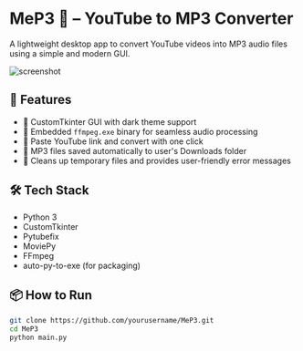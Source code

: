 # MeP3 🎵 – YouTube to MP3 Converter

A lightweight desktop app to convert YouTube videos into MP3 audio files using a simple and modern GUI.

![screenshot](screenshot.png) <!-- Optional: Add an app screenshot here -->

## 🚀 Features

- 🎨 CustomTkinter GUI with dark theme support
- 🔧 Embedded `ffmpeg.exe` binary for seamless audio processing
- 🔗 Paste YouTube link and convert with one click
- 📁 MP3 files saved automatically to user's Downloads folder
- 🧹 Cleans up temporary files and provides user-friendly error messages

## 🛠️ Tech Stack

- Python 3
- CustomTkinter
- Pytubefix
- MoviePy
- FFmpeg
- auto-py-to-exe (for packaging)

## 📦 How to Run

```bash
git clone https://github.com/yourusername/MeP3.git
cd MeP3
python main.py
